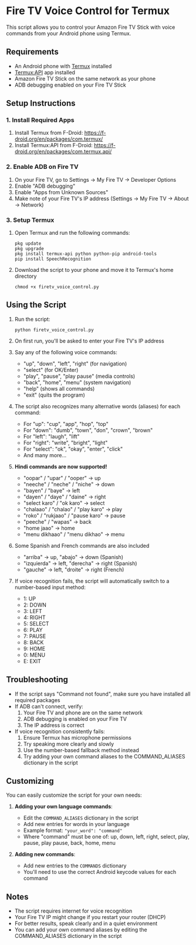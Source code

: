 # Fire TV Voice Control for Termux

This script allows you to control your Amazon Fire TV Stick with voice commands from your Android phone using Termux.

## Requirements

- An Android phone with [Termux](https://f-droid.org/en/packages/com.termux/) installed
- [Termux:API](https://f-droid.org/en/packages/com.termux.api/) app installed
- Amazon Fire TV Stick on the same network as your phone
- ADB debugging enabled on your Fire TV Stick

## Setup Instructions

### 1. Install Required Apps

1. Install Termux from F-Droid: https://f-droid.org/en/packages/com.termux/
2. Install Termux:API from F-Droid: https://f-droid.org/en/packages/com.termux.api/

### 2. Enable ADB on Fire TV

1. On your Fire TV, go to Settings → My Fire TV → Developer Options
2. Enable "ADB debugging"
3. Enable "Apps from Unknown Sources"
4. Make note of your Fire TV's IP address (Settings → My Fire TV → About → Network)

### 3. Setup Termux

1. Open Termux and run the following commands:

   ```
   pkg update
   pkg upgrade
   pkg install termux-api python python-pip android-tools
   pip install SpeechRecognition
   ```

2. Download the script to your phone and move it to Termux's home directory
   ```
   chmod +x firetv_voice_control.py
   ```

## Using the Script

1. Run the script:

   ```
   python firetv_voice_control.py
   ```

2. On first run, you'll be asked to enter your Fire TV's IP address

3. Say any of the following voice commands:

   - "up", "down", "left", "right" (for navigation)
   - "select" (for OK/Enter)
   - "play", "pause", "play pause" (media controls)
   - "back", "home", "menu" (system navigation)
   - "help" (shows all commands)
   - "exit" (quits the program)

4. The script also recognizes many alternative words (aliases) for each command:

   - For "up": "cup", "app", "hop", "top"
   - For "down": "dumb", "town", "don", "crown", "brown"
   - For "left": "laugh", "lift"
   - For "right": "write", "bright", "light"
   - For "select": "ok", "okay", "enter", "click"
   - And many more...

5. **Hindi commands are now supported!**

   - "oopar" / "upar" / "ooper" → up
   - "neeche" / "neche" / "niche" → down
   - "bayen" / "baye" → left
   - "dayen" / "daye" / "daine" → right
   - "select karo" / "ok karo" → select
   - "chalaao" / "chalao" / "play karo" → play
   - "roko" / "rukjaao" / "pause karo" → pause
   - "peeche" / "wapas" → back
   - "home jaao" → home
   - "menu dikhaao" / "menu dikhao" → menu

6. Some Spanish and French commands are also included

   - "arriba" → up, "abajo" → down (Spanish)
   - "izquierda" → left, "derecha" → right (Spanish)
   - "gauche" → left, "droite" → right (French)

7. If voice recognition fails, the script will automatically switch to a number-based input method:
   - 1: UP
   - 2: DOWN
   - 3: LEFT
   - 4: RIGHT
   - 5: SELECT
   - 6: PLAY
   - 7: PAUSE
   - 8: BACK
   - 9: HOME
   - 0: MENU
   - E: EXIT

## Troubleshooting

- If the script says "Command not found", make sure you have installed all required packages
- If ADB can't connect, verify:
  1. Your Fire TV and phone are on the same network
  2. ADB debugging is enabled on your Fire TV
  3. The IP address is correct
- If voice recognition consistently fails:
  1. Ensure Termux has microphone permissions
  2. Try speaking more clearly and slowly
  3. Use the number-based fallback method instead
  4. Try adding your own command aliases to the COMMAND_ALIASES dictionary in the script

## Customizing

You can easily customize the script for your own needs:

1. **Adding your own language commands**:

   - Edit the `COMMAND_ALIASES` dictionary in the script
   - Add new entries for words in your language
   - Example format: `"your_word": "command"`
   - Where "command" must be one of: up, down, left, right, select, play, pause, play pause, back, home, menu

2. **Adding new commands**:
   - Add new entries to the `COMMANDS` dictionary
   - You'll need to use the correct Android keycode values for each command

## Notes

- The script requires internet for voice recognition
- Your Fire TV IP might change if you restart your router (DHCP)
- For better results, speak clearly and in a quiet environment
- You can add your own command aliases by editing the COMMAND_ALIASES dictionary in the script

